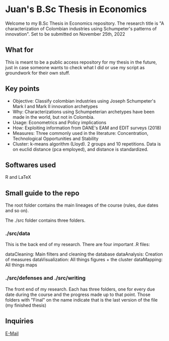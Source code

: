 # Juan's B.Sc Thesis in Economics

Welcome to my B.Sc Thesis in Economics repository. The research title is "A characterization of Colombian industries using Schumpeter's patterns of innovation". Set to be submitted on November 25th, 2022

## What for

This is meant to be a public access repository for my thesis in the future, just in case someone wants to check what I did or use my script as groundwork for their own stuff.

## Key points

- Objective: Classify colombian industries using Joseph Schumpeter's Mark I and Mark II innovation archetypes
- Why: Characterizations using Schumpeterian archetypes have been made in the world, but not in Colombia.
- Usage: Econometrics and Policy implications
- How: Exploiting information from DANE's EAM and EDIT surveys (2018)
- Measures: Three commonly used in the literature: Concentration, Technological Opportunities and Stability
- Cluster: k-means algorithm (Lloyd). 2 groups and 10 repetitions. Data is on euclid distance (pca employed), and distance is standardized.

## Softwares used

R and LaTeX

## Small guide to the repo

The root folder contains the main lineages of the course (rules, due dates and so on). 

The ./src folder contains three folders. 

### ./src/data

This is the back end of my research. There are four important .R files: 

dataCleaning: Main filters and cleaning the database
dataAnalysis: Creation of measures
dataVisualization: All things figures + the cluster
dataMapping: All things maps

### ./src/defenses and ./src/writing

The front end of my research. Each has three folders, one for every due date during the course and the progress made up to that point.
Those folders with "Final" on the name indicate that is the last version of the file (my finished thesis)


## Inquiries

[E-Mail](mailto:jtabordaj@uninorte.edu.co)

